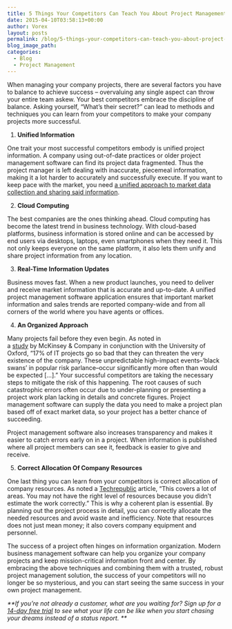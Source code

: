 ```yaml
---
title: 5 Things Your Competitors Can Teach You About Project Management
date: 2015-04-10T03:58:13+00:00
author: Vorex
layout: posts
permalink: /blog/5-things-your-competitors-can-teach-you-about-project-management/
blog_image_path:
categories:
  - Blog
  - Project Management
---
```

When managing your company projects, there are several factors you have to balance to achieve success &#8211; overvaluing any single aspect can throw your entire team askew. Your best competitors embrace the discipline of balance. Asking yourself, &#8220;What&#8217;s their secret?&#8221; can lead to methods and techniques you can learn from your competitors to make your company projects more successful.<!--more-->

  1. **Unified Information**

One trait your most successful competitors embody is unified project information. A company using out-of-date practices or older project management software can find its project data fragmented. Thus the project manager is left dealing with inaccurate, piecemeal information, making it a lot harder to accurately and successfully execute. If you want to keep pace with the market, you need <a href="http://www.vorex.com/product/" target="_blank">a unified approach to market data collection and sharing said information</a>.

<ol start="2">
  <li>
    <strong> Cloud Computing</strong>
  </li>
</ol>

The best companies are the ones thinking ahead. Cloud computing has become the latest trend in business technology. With cloud-based platforms, business information is stored online and can be accessed by end users via desktops, laptops, even smartphones when they need it. This not only keeps everyone on the same platform, it also lets them unify and share project information from any location.

<ol start="3">
  <li>
    <strong> Real-Time Information Updates</strong>
  </li>
</ol>

Business moves fast. When a new product launches, you need to deliver and receive market information that is accurate and up-to-date. A unified project management software application ensures that important market information and sales trends are reported company-wide and from all corners of the world where you have agents or offices.

<ol start="4">
  <li>
    <strong> An Organized Approach</strong>
  </li>
</ol>

Many projects fail before they even begin. As noted in a <a href="http://www.mckinsey.com/insights/business_technology/delivering_large-scale_it_projects_on_time_on_budget_and_on_value" target="_blank">study</a> by McKinsey & Company in conjunction with the University of Oxford, &#8220;17% of IT projects go so bad that they can threaten the very existence of the company. These unpredictable high-impact events&#8211;&#8216;black swans&#8217; in popular risk parlance&#8211;occur significantly more often than would be expected [&#8230;].&#8221; Your successful competitors are taking the necessary steps to mitigate the risk of this happening. The root causes of such catastrophic errors often occur due to under-planning or presenting a project work plan lacking in details and concrete figures. Project management software can supply the data you need to make a project plan based off of exact market data, so your project has a better chance of succeeding.

Project management software also increases transparency and makes it easier to catch errors early on in a project. When information is published where all project members can see it, feedback is easier to give and receive.

<ol start="5">
  <li>
    <strong> Correct Allocation Of Company Resources</strong>
  </li>
</ol>

One last thing you can learn from your competitors is correct allocation of company resources. As noted a <a href="http://www.techrepublic.com/article/avoid-these-common-causes-for-project-failure/" target="_blank">Techrepublic</a> article, &#8220;This covers a lot of areas. You may not have the right level of resources because you didn&#8217;t estimate the work correctly.&#8221; This is why a coherent plan is essential. By planning out the project process in detail, you can correctly allocate the needed resources and avoid waste and inefficiency. Note that resources does not just mean money; it also covers company equipment and personnel.

The success of a project often hinges on information organization. Modern business management software can help you organize your company projects and keep mission-critical information front and center. By embracing the above techniques and combining them with a trusted, robust project management solution, the success of your competitors will no longer be so mysterious, and you can start seeing the same success in your own project management.

_**If you&#8217;re not already a customer, what are you waiting for? Sign up for a <a href="http://www.vorex.com/free-trial/" target="_blank">14-day free trial</a> to see what your life can be like when you start chasing your dreams instead of a status report. **_
